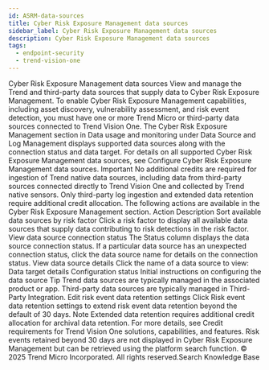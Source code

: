 ```yaml
---
id: ASRM-data-sources
title: Cyber Risk Exposure Management data sources
sidebar_label: Cyber Risk Exposure Management data sources
description: Cyber Risk Exposure Management data sources
tags:
  - endpoint-security
  - trend-vision-one
---
```


 Cyber Risk Exposure Management data sources View and manage the Trend and third-party data sources that supply data to Cyber Risk Exposure Management. To enable Cyber Risk Exposure Management capabilities, including asset discovery, vulnerability assessment, and risk event detection, you must have one or more Trend Micro or third-party data sources connected to Trend Vision One. The Cyber Risk Exposure Management section in Data usage and monitoring under Data Source and Log Management displays supported data sources along with the connection status and data target. For details on all supported Cyber Risk Exposure Management data sources, see Configure Cyber Risk Exposure Management data sources. Important No additional credits are required for ingestion of Trend native data sources, including data from third-party sources connected directly to Trend Vision One and collected by Trend native sensors. Only third-party log ingestion and extended data retention require additional credit allocation. The following actions are available in the Cyber Risk Exposure Management section. Action Description Sort available data sources by risk factor Click a risk factor to display all available data sources that supply data contributing to risk detections in the risk factor. View data source connection status The Status column displays the data source connection status. If a particular data source has an unexpected connection status, click the data source name for details on the connection status. View data source details Click the name of a data source to view: Data target details Configuration status Initial instructions on configuring the data source Tip Trend data sources are typically managed in the associated product or app. Third-party data sources are typically managed in Third-Party Integration. Edit risk event data retention settings Click Risk event data retention settings to extend risk event data retention beyond the default of 30 days. Note Extended data retention requires additional credit allocation for archival data retention. For more details, see Credit requirements for Trend Vision One solutions, capabilities, and features. Risk events retained beyond 30 days are not displayed in Cyber Risk Exposure Management but can be retrieved using the platform search function. © 2025 Trend Micro Incorporated. All rights reserved.Search Knowledge Base
